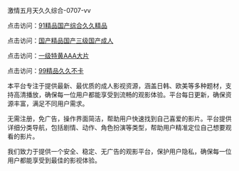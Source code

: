 激情五月天久久综合-0707-vv

点击访问：<a href="https://vassv.pages.dev/">91精品国产综合久久精品</a>

点击访问：<a href="https://gsd-agv.pages.dev/">国产精品国产三级国产成人</a>

点击访问：<a href="https://gda-c7m.pages.dev/">一级特黄AAA大片</a>

点击访问：<a href="https://tfda.pages.dev/">99精品久久不卡</a>

本平台专注于提供最新、最优质的成人影视资源，涵盖日韩、欧美等多种题材，支持高清播放，确保每一位用户都能享受到流畅的观影体验。平台每日更新，确保资源丰富，满足不同用户需求。

无需注册，免广告，操作界面简洁，帮助用户快速找到自己喜爱的影片。平台提供详细分类导航，包括剧情、动作、角色扮演等类型，帮助用户精准定位自己想要观看的影片。

我们致力于提供一个安全、稳定、无广告的观影平台，保护用户隐私，确保每一位用户都能享受到最佳的影视体验。

<span style="display:none;">[Canonical link](https://github.com/XX20250707/XX01 ）</span>
